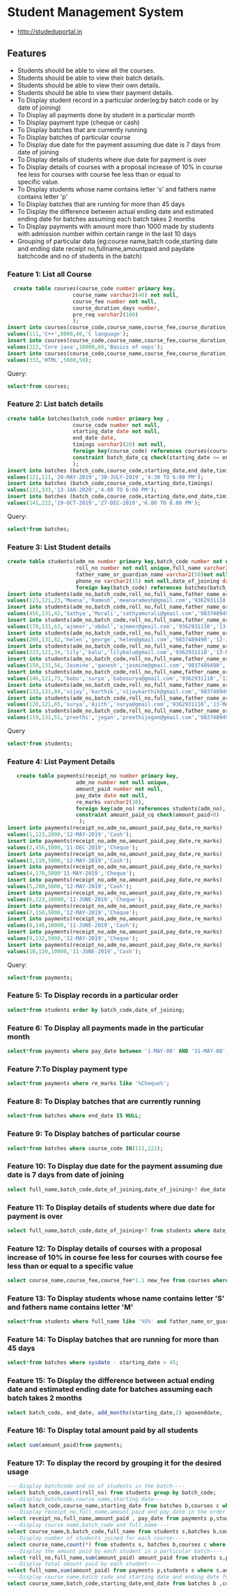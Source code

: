 # Student Management System
* http://studeduportal.in
## Features

* Students should be able to view all the courses.
* Students should be able to view their batch details.
* Students should be able to view their own details.
* Students should be able to view their payment details.
* To Display student record in a particular order(eg:by batch code or by date of joining)
* To Display all payments done by student in a particular month
* To Display payment type (cheque or cash)
* To Display batches that are currently running
* To Display batches of particular course
* To Display due date for the payment assuming due date is 7 days from date of joining
* To Display details of students where due date for payment is over
* To Display details of courses with a proposal increase of 10% in course fee less for courses with course fee less than or equal to   
  specific value.
* To Display students whose name contains letter 's' and fathers name contains letter 'p'
* To Display batches that are running for more than 45 days
* To Display the difference between actual ending date and estimated ending date for batches assuming each batch takes 2 months
* To Display payments with amount more than 1000 made by students with admission number within certain range in the last 10 days
* Grouping of particular data 
(eg:course name,batch code,starting date and ending date
    receipt no,fullname,amountpaid and paydate
    batchcode and no of students in the batch)



### Feature 1: List all Course
```sql
  create table courses(course_code number primary key,
                     course_name varchar2(40) not null,
                     course_fee number not null,
                     course_duration_days number,
                     pre_req varchar2(100)
                     );
insert into courses(course_code,course_name,course_fee,course_duration_days,pre_req) 
values(111,'C++',8000,40,'C language');
insert into courses(course_code,course_name,course_fee,course_duration_days,pre_req) 
values(222,'Core java',10000,60,'Basics of oops');
insert into courses(course_code,course_name,course_fee,course_duration_days) 
values(333,'HTML',5000,50);
```
                     
Query:
```sql
select*from courses;
```

### Feature 2: List batch details 
```sql
create table batches(batch_code number primary key ,
                     course_code number not null,
                     starting_date date not null,
                     end_date date,
                     timings varchar2(20) not null,
                     foreign key(course_code) references courses(course_code),
                     constraint batch_date_cq check(starting_date <= end_date)
                     );
insert into batches (batch_code,course_code,starting_date,end_date,timings)
values(121,111,'20-MAY-2019','30-JULY-2019','4:30 TO 6:00 PM'); 
insert into batches (batch_code,course_code,starting_date,timings)
values(131,333,'13-JAN-2020','4.00 TO 6:00 PM'); 
insert into batches (batch_code,course_code,starting_date,end_date,timings)
values(141,222,'19-OCT-2019','27-DEC-2019','6.00 TO 8.00 PM');

  ```
                     
 Query:
 ```sql
 select*from batches;
 ```
### Feature 3: List Student details
 ```sql
 create table students(adm_no number primary key,batch_code number not null ,
                       roll_no number not null unique,full_name varchar2(50) not null,
                       father_name_or_guardian_name varchar2(50)not null ,email_id varchar2(100) not null,
                       phone_no varchar2(15) not null,date_of_joining date);
                       foreign key(batch_code) references batches(batch_code));
insert into students(adm_no,batch_code,roll_no,full_name,father_name_or_guardian_name,email_id,phone_no,date_of_joining)
values(123,121,23,'Meena','Ramesh','meenaramesh@gmail.com','9362931110','13-MAY-08');
insert into students(adm_no,batch_code,roll_no,full_name,father_name_or_guardian_name,email_id,phone_no,date_of_joining)
values(456,131,42,'Sathya','Murali','sathyamurali@gmail.com','9837489490','12-JUNE-08');
insert into students(adm_no,batch_code,roll_no,full_name,father_name_or_guardian_name,email_id,phone_no,date_of_joining)
values(170,131,63,'ajmeer','abdul','ajmeer@gmail.com','9362931110','13-MAY-2019');
insert into students(adm_no,batch_code,roll_no,full_name,father_name_or_guardian_name,email_id,phone_no,date_of_joining)
values(200,131,82,'helen','george','helen@gmail.com','9837489490','12-JUNE-2019');
insert into students(adm_no,batch_code,roll_no,full_name,father_name_or_guardian_name,email_id,phone_no,date_of_joining)
values(223,121,34,'lily','balu','lilybalu@gmail.com','9362931110','13-MAY-2019');
insert into students(adm_no,batch_code,roll_no,full_name,father_name_or_guardian_name,email_id,phone_no,date_of_joining)
values(150,131,56,'Jasmine','ganesh','jasmine@gmail.com','9837489490','12-JUNE-2019');
insert into students(adm_no,batch_code,roll_no,full_name,father_name_or_guardian_name,email_id,phone_no,date_of_joining)
values(146,121,73,'babu','surya','babusurya@gmail.com','9362931110','13-MAY-2019');
insert into students(adm_no,batch_code,roll_no,full_name,father_name_or_guardian_name,email_id,phone_no,date_of_joining)
values(132,131,89,'vijay','karthik','vijaykarthik@gmail.com','9837489490','12-JUNE-2019');
insert into students(adm_no,batch_code,roll_no,full_name,father_name_or_guardian_name,email_id,phone_no,date_of_joining)
values(120,121,65,'surya','Ajith','surya@gmail.com','9362931110','13-MAY-2019');
insert into students(adm_no,batch_code,roll_no,full_name,father_name_or_guardian_name,email_id,phone_no,date_of_joining)
values(119,131,51,'preethi','jegan','preethijegan@gmail.com','9837489490','12-JUNE-2019');
```
Query
```sql
select*from students;
```
### Feature 4: List Payment Details
```sql
   create table payments(receipt_no number primary key,
                      adm_no number not null unique,
                      amount_paid number not null,
                      pay_date date not null,
                      re_marks varchar2(30),
                      foreign key(adm_no) references students(adm_no),
                      constraint amount_paid_cq check(amount_paid>0)
                       );
insert into payments(receipt_no,adm_no,amount_paid,pay_date,re_marks)
values(1,123,2000,'12-MAY-2019','Cash');
insert into payments(receipt_no,adm_no,amount_paid,pay_date,re_marks)
values(2,456,5000,'11-DEC-2019','Cheque');
insert into payments(receipt_no,adm_no,amount_paid,pay_date,re_marks)
values(3,119,5000,'12-MAY-2019','Cash');
insert into payments(receipt_no,adm_no,amount_paid,pay_date,re_marks)
values(4,170,5000'11-MAY-2019','Cheque');
insert into payments(receipt_no,adm_no,amount_paid,pay_date,re_marks)
values(5,200,5000,'12-MAY-2019','Cash');
insert into payments(receipt_no,adm_no,amount_paid,pay_date,re_marks)
values(6,223,10000,'11-JUNE-2019','Cheque');
insert into payments(receipt_no,adm_no,amount_paid,pay_date,re_marks)
values(7,150,5000,'12-MAY-2019','Cheque');
insert into payments(receipt_no,adm_no,amount_paid,pay_date,re_marks)
values(8,146,10000,'11-JUNE-2019','Cash');
insert into payments(receipt_no,adm_no,amount_paid,pay_date,re_marks)
values(9,132,5000,'12-MAY-2019','Cheque');
insert into payments(receipt_no,adm_no,amount_paid,pay_date,re_marks)
values(10,120,10000,'11-JUNE-2019','Cash');
```
Query:
```sql
select*from payments;
```
### Feature 5: To Display records in a particular order
```sql
select*from students order by batch_code,date_of_joining;
```
### Feature 6: To Display all payments made in the particular month
```sql
select*from payments where pay_date between '1-MAY-08' AND '31-MAY-08';
```
### Feature 7:To Display payment type
```sql
select*from payments where re_marks like '%Cheque%';
```
### Feature 8: To Display batches that are currently running
```sql
select*from batches where end_date IS NULL;
```
### Feature 9: To Display batches of particular course
```sql
select*from batches where course_code IN(111,222);
```
### Feature 10: To Display due date for the payment assuming due date is 7 days from date of joining
```sql
select full_name,batch_code,date_of_joining,date_of_joining+7 due_date from students;
```
### Feature 11: To Display details of students where due date for payment is over
```sql
select full_name,batch_code,date_of_joining+7 from students where date_of_joining+7 < sysdate order by date_of_joining+7;
```
### Feature 12: To Display details of courses with a proposal increase of 10% in course fee less for courses with course fee less than or equal to a specific value
```sql
select course_name,course_fee,course_fee*1.1 new_fee from courses where course_fee <= 5000;
```
### Feature 13: To Display students whose name contains letter 'S' and fathers name contains letter 'M'
```sql
select*from students where full_name like '%S%' and father_name_or_guardian_name like '%M%';
```
### Feature 14: To Display batches that are running for more than 45 days
```sql
select*from batches where sysdate - starting_date > 45;
```
### Feature 15: To Display the difference between actual ending date and estimated ending date for batches assuming each batch takes 2 months
```sql
select batch_code, end_date, add_months(starting_date,2) apoxenddate,  ADD_MONTHS(starting_date,2)- end_date daysdifference from batches where course_code = 111 and end_date is not null;
```
### Feature 16: To Display total amount paid by all students
```sql
select sum(amount_paid)from payments;
```
### Feature 17: To display the record by grouping it for the desired usage
```sql
----Display batchcode and no of students in the batch---- 
select batch_code,count(roll_no) from students group by batch_code;
----Display batchcode,course name,starting date----
select batch_code,course_name,starting_date from batches b,courses c where b.course_code = c.course_code;
----Display receipt_no,full_name,amount_paid and pay_date in the order of pay_date----
select receipt_no,full_name,amount_paid , pay_date from payments p,students s where p.adm_no = s.adm_no order by pay_date;
----Display course name,batch_code and full_name----
select course_name,b.batch_code,full_name from students s,batches b,courses c where b.batch_code = s.batch_code and c.course_code = b.course_code;
----Display number of students joined for each course----
select course_name,count(*) from students s, batches b,courses c where c.course_code=b.course_code and b.batch_code = s.batch_code group by course_name;
----Display the amount paid by each student in a particular batch----
select roll_no,full_name,sum(amount_paid) amount_paid from students s,payments p where s.adm_no = p.adm_no and batch_code = '121' group by s.roll_no,full_name order by roll_no;
----Display total amount paid by each student----
select full_name,sum(amount_paid) from payments p,students s where s.adm_no = p.adm_no group by full_name;
----Display course name,batch code and starting date and ending date for all branches that are completed----
select course_name,batch_code,starting_date,end_date from batches b ,courses c where b.course_code = c.course_code and end_date is not null;


